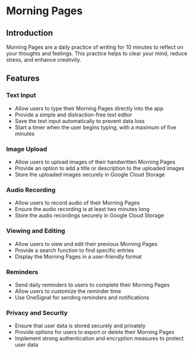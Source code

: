 # Morning Pages

## Introduction
Morning Pages are a daily practice of writing for 10 minutes to reflect on your thoughts and feelings. This practice helps to clear your mind, reduce stress, and enhance creativity.

## Features

### Text Input
- Allow users to type their Morning Pages directly into the app
- Provide a simple and distraction-free text editor
- Save the text input automatically to prevent data loss
- Start a timer when the user begins typing, with a maximum of five minutes

### Image Upload
- Allow users to upload images of their handwritten Morning Pages
- Provide an option to add a title or description to the uploaded images
- Store the uploaded images securely in Google Cloud Storage

### Audio Recording
- Allow users to record audio of their Morning Pages
- Ensure the audio recording is at least two minutes long
- Store the audio recordings securely in Google Cloud Storage

### Viewing and Editing
- Allow users to view and edit their previous Morning Pages
- Provide a search function to find specific entries
- Display the Morning Pages in a user-friendly format

### Reminders
- Send daily reminders to users to complete their Morning Pages
- Allow users to customize the reminder time
- Use OneSignal for sending reminders and notifications

### Privacy and Security
- Ensure that user data is stored securely and privately
- Provide options for users to export or delete their Morning Pages
- Implement strong authentication and encryption measures to protect user data
